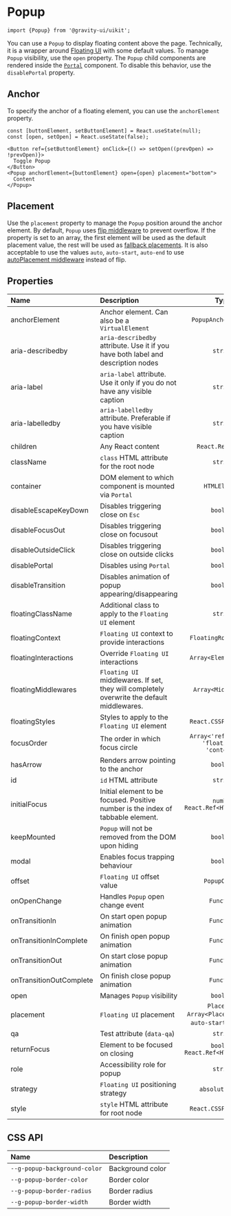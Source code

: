 <!--GITHUB_BLOCK-->

# Popup

<!--/GITHUB_BLOCK-->

```tsx
import {Popup} from '@gravity-ui/uikit';
```

You can use a `Popup` to display floating content above the page. Technically, it is a wrapper around [Floating UI](https://floating-ui.com) with some default values. To manage `Popup` visibility, use the `open` property.
The `Popup` child components are rendered inside the [`Portal`](../Portal) component. To disable this behavior, use the `disablePortal` property.

## Anchor

To specify the anchor of a floating element, you can use the `anchorElement` property.

<!--LANDING_BLOCK

<ExampleBlock
    code={`
const [buttonElement, setButtonElement] = React.useState(null);
const [open, setOpen] = React.useState(false);

<Button ref={setButtonElement} onClick={() => setOpen((prevOpen) => !prevOpen)}>
  Toggle Popup
</Button>
<Popup anchorElement={buttonElement} open={open} placement="bottom">
  Content
</Popup>
`}>
    <UIKitExamples.PopupAnchorExample/>
</ExampleBlock>

LANDING_BLOCK-->

<!--GITHUB_BLOCK-->

```tsx
const [buttonElement, setButtonElement] = React.useState(null);
const [open, setOpen] = React.useState(false);

<Button ref={setButtonElement} onClick={() => setOpen((prevOpen) => !prevOpen)}>
  Toggle Popup
</Button>
<Popup anchorElement={buttonElement} open={open} placement="bottom">
  Content
</Popup>
```

<!--/GITHUB_BLOCK-->

## Placement

Use the `placement` property to manage the `Popup` position around the anchor element.
By default, `Popup` uses [flip middleware](https://floating-ui.com/docs/flip) to prevent overflow.
If the property is set to an array, the first element will be used as the default placement value, the rest will be used as [fallback placements](https://floating-ui.com/docs/flip#fallbackplacements).
It is also acceptable to use the values `auto`, `auto-start`, `auto-end` to use [autoPlacement middleware](https://floating-ui.com/docs/autoPlacement) instead of flip.

<!--LANDING_BLOCK

<ExampleBlock
    code={`
const [boxElement, setBoxElement] = React.useState(null);

<div ref={setBoxElement} />
<Popup open anchorElement={boxElement} placement="top-start">Top Start</Popup>
<Popup open anchorElement={boxElement} placement="top">Top</Popup>
<Popup open anchorElement={boxElement} placement="top-end">Top End</Popup>
<Popup open anchorElement={boxElement} placement="right-start">Right Start</Popup>
<Popup open anchorElement={boxElement} placement="right">Right</Popup>
<Popup open anchorElement={boxElement} placement="right-end">Right End</Popup>
<Popup open anchorElement={boxElement} placement="bottom-end">Bottom End</Popup>
<Popup open anchorElement={boxElement} placement="bottom">Bottom</Popup>
<Popup open anchorElement={boxElement} placement="bottom-start">Bottom Start</Popup>
<Popup open anchorElement={boxElement} placement="left-end">Left End</Popup>
<Popup open anchorElement={boxElement} placement="left">Left</Popup>
<Popup open anchorElement={boxElement} placement="left-start">Left Start</Popup>
`}>
    <UIKitExamples.PopupPlacementExample/>
</ExampleBlock>

LANDING_BLOCK-->

## Properties

| Name                    | Description                                                                                |                             Type                              |     Default     |
| :---------------------- | :----------------------------------------------------------------------------------------- | :-----------------------------------------------------------: | :-------------: |
| anchorElement           | Anchor element. Can also be a `VirtualElement`                                             |                     `PopupAnchorElement`                      |                 |
| aria-describedby        | `aria-describedby` attribute. Use it if you have both label and description nodes          |                           `string`                            |                 |
| aria-label              | `aria-label` attribute. Use it only if you do not have any visible caption                 |                           `string`                            |                 |
| aria-labelledby         | `aria-labelledby` attribute. Preferable if you have visible caption                        |                           `string`                            |                 |
| children                | Any React content                                                                          |                       `React.ReactNode`                       |                 |
| className               | `class` HTML attribute for the root node                                                   |                           `string`                            |                 |
| container               | DOM element to which component is mounted via `Portal`                                     |                         `HTMLElement`                         | `document.body` |
| disableEscapeKeyDown    | Disables triggering close on `Esc`                                                         |                           `boolean`                           |     `false`     |
| disableFocusOut         | Disables triggering close on focusout                                                      |                           `boolean`                           |     `false`     |
| disableOutsideClick     | Disables triggering close on outside clicks                                                |                           `boolean`                           |     `false`     |
| disablePortal           | Disables using `Portal`                                                                    |                           `boolean`                           |     `false`     |
| disableTransition       | Disables animation of popup appearing/disappearing                                         |                           `boolean`                           |     `false`     |
| floatingClassName       | Additional class to apply to the `Floating UI` element                                     |                           `string`                            |                 |
| floatingContext         | `Floating UI` context to provide interactions                                              |                     `FloatingRootContext`                     |                 |
| floatingInteractions    | Override `Floating UI` interactions                                                        |                     `Array<ElementProps>`                     |                 |
| floatingMiddlewares     | `Floating UI` middlewares. If set, they will completely overwrite the default middlewares. |                      `Array<Middleware>`                      |                 |
| floatingStyles          | Styles to apply to the `Floating UI` element                                               |                     `React.CSSProperties`                     |                 |
| focusOrder              | The order in which focus circle                                                            |        `Array<'reference' \| 'floating' \| 'content'>`        |  `['content']`  |
| hasArrow                | Renders arrow pointing to the anchor                                                       |                           `boolean`                           |     `false`     |
| id                      | `id` HTML attribute                                                                        |                           `string`                            |                 |
| initialFocus            | Initial element to be focused. Positive number is the index of tabbable element.           |               `number` `React.Ref<HTMLElement>`               |                 |
| keepMounted             | `Popup` will not be removed from the DOM upon hiding                                       |                           `boolean`                           |     `false`     |
| modal                   | Enables focus trapping behaviour                                                           |                           `boolean`                           |     `false`     |
| offset                  | `Floating UI` offset value                                                                 |                         `PopupOffset`                         |       `4`       |
| onOpenChange            | Handles `Popup` open change event                                                          |                          `Function`                           |                 |
| onTransitionIn          | On start open popup animation                                                              |                          `Function`                           |                 |
| onTransitionInComplete  | On finish open popup animation                                                             |                          `Function`                           |                 |
| onTransitionOut         | On start close popup animation                                                             |                          `Function`                           |                 |
| onTransitionOutComplete | On finish close popup animation                                                            |                          `Function`                           |                 |
| open                    | Manages `Popup` visibility                                                                 |                           `boolean`                           |     `false`     |
| placement               | `Floating UI` placement                                                                    | `Placement` `Array<Placement>` `auto` `auto-start` `auto-end` |                 |
| qa                      | Test attribute (`data-qa`)                                                                 |                           `string`                            |                 |
| returnFocus             | Element to be focused on closing                                                           |              `boolean` `React.Ref<HTMLElement>`               |     `true`      |
| role                    | Accessibility role for popup                                                               |                           `string`                            |                 |
| strategy                | `Floating UI` positioning strategy                                                         |                      `absolute` `fixed`                       |   `absolute`    |
| style                   | `style` HTML attribute for root node                                                       |                     `React.CSSProperties`                     |                 |

## CSS API

| Name                         | Description      |
| :--------------------------- | :--------------- |
| `--g-popup-background-color` | Background color |
| `--g-popup-border-color`     | Border color     |
| `--g-popup-border-radius`    | Border radius    |
| `--g-popup-border-width`     | Border width     |
